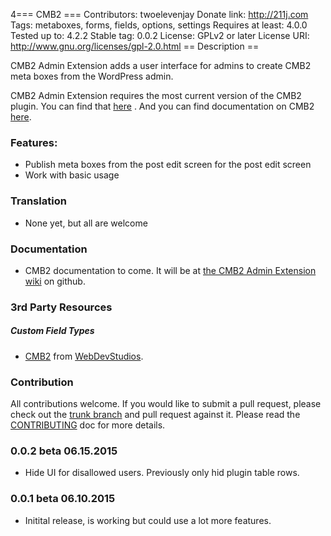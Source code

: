 4=== CMB2 ===
Contributors:      twoelevenjay
Donate link:       http://211j.com
Tags:              metaboxes, forms, fields, options, settings
Requires at least: 4.0.0
Tested up to:      4.2.2
Stable tag:        0.0.2
License:           GPLv2 or later
License URI:       http://www.gnu.org/licenses/gpl-2.0.html
== Description ==

CMB2 Admin Extension adds a user interface for admins to create CMB2 meta boxes from the WordPress admin.

CMB2 Admin Extension requires the most current version of the CMB2 plugin. You can find that [here](https://wordpress.org/plugins/cmb2/) . And you can find documentation on CMB2 [here](https://github.com/WebDevStudios/CMB2/wiki/Field-Types#types).

### Features:

* Publish meta boxes from the post edit screen for the post edit screen
* Work with basic usage 

### Translation
* None yet, but all are welcome

### Documentation
* CMB2 documentation to come. It will be at [the CMB2 Admin Extension wiki](https://github.com/twoelevenjay/CMB2-Admin-Extension/wiki) on github.

### 3rd Party Resources

##### Custom Field Types
* [CMB2](https://github.com/WebDevStudios/CMB2/) from [WebDevStudios](https://webdevstudios.com).

### Contribution
All contributions welcome. If you would like to submit a pull request, please check out the [trunk branch](https://github.com/twoelevenjay/CMB2-Admin-Extension/tree/trunk) and pull request against it. Please read the [CONTRIBUTING](https://github.com/twoelevenjay/CMB2-Admin-Extension/CONTRIBUTING.md) doc for more details.

### 0.0.2 beta 06.15.2015
* Hide UI for disallowed users. Previously only hid plugin table rows.

### 0.0.1 beta 06.10.2015
* Initital release, is working but could use a lot more features.